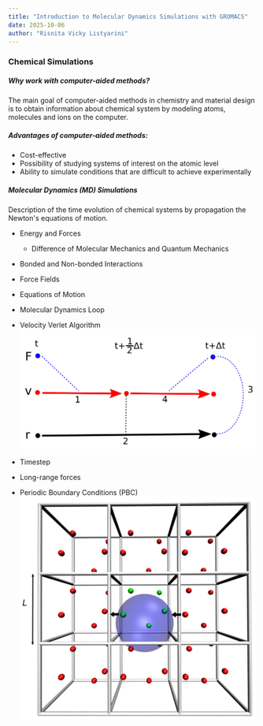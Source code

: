 ```yaml
---
title: "Introduction to Molecular Dynamics Simulations with GROMACS"
date: 2025-10-06
author: "Risnita Vicky Listyarini"
---
```


### Chemical Simulations 

##### Why work with computer-aided methods?
The main goal of computer-aided methods in chemistry and material design is to obtain information about chemical system by modeling atoms, molecules and ions on the computer.

##### Advantages of computer-aided methods:
- Cost-effective
- Possibility of studying systems of interest on the atomic level
- Ability to simulate conditions that are difficult to achieve experimentally

##### Molecular Dynamics (MD) Simulations
Description of the time evolution of chemical systems by propagation the Newton's equations of motion. 

- Energy and Forces
    - Difference of Molecular Mechanics and Quantum Mechanics

- Bonded and Non-bonded Interactions

- Force Fields

- Equations of Motion

- Molecular Dynamics Loop

- Velocity Verlet Algorithm
![alt text](./../figure/velocity-verlet-integrator.png "Velocity Verlet Algorithm")

- Timestep

- Long-range forces

- Periodic Boundary Conditions (PBC)
![alt text](./../figure/pbc.png "Periodic Boundary Conditions")

